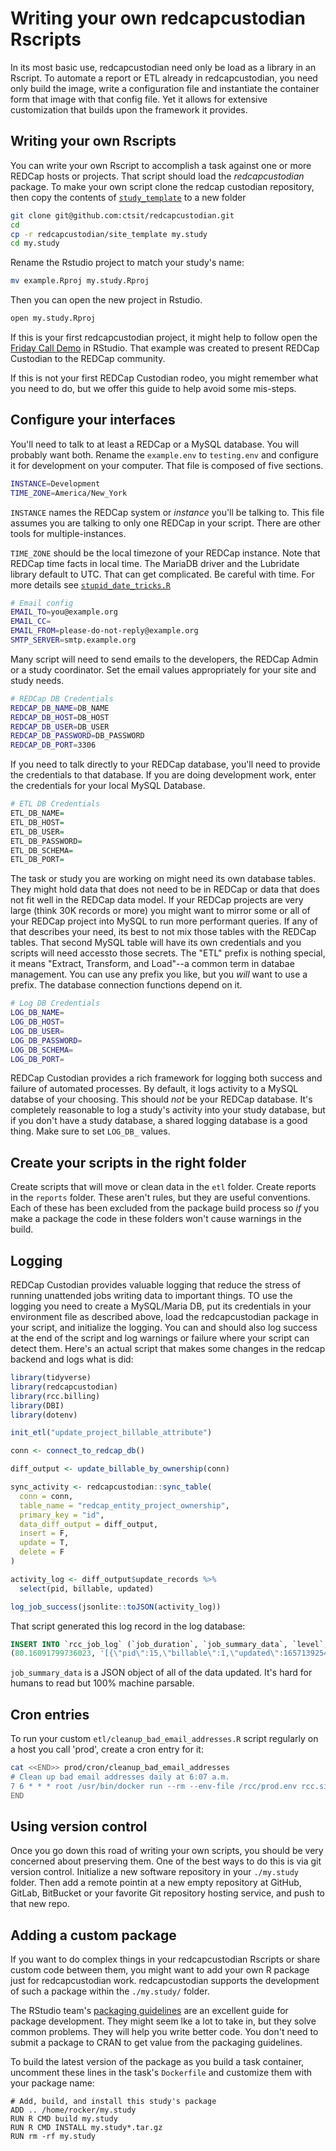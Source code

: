 # Writing your own redcapcustodian Rscripts

In its most basic use, redcapcustodian need only be load as a library in an Rscript. To automate a report or ETL already in redcapcustodian, you need only build the image, write a configuration file and instantiate the container form that image with that config file. Yet it allows for extensive customization that builds upon the framework it provides.

## Writing your own Rscripts

You can write your own Rscript to accomplish a task against one or more REDCap hosts or projects.  That script should load the _redcapcustodian_ package. To make your own script clone the redcap custodian repository, then copy the contents of [`study_template`](./study_template/) to a new folder 

```sh
git clone git@github.com:ctsit/redcapcustodian.git
cd 
cp -r redcapcustodian/site_template my.study
cd my.study
```

Rename the Rstudio project to match your study's name:

```sh
mv example.Rproj my.study.Rproj
```

Then you can open the new project in Rstudio. 

```sh
open my.study.Rproj
```

If this is your first redcapcustodian project, it might help to follow open the [Friday Call Demo](../docs/friday-call-demo.Rmd) in RStudio. That example was created to present REDCap Custodian to the REDCap community. 

If this is not your first REDCap Custodian rodeo, you might remember what you need to do, but we offer this guide to help avoid some mis-steps.

## Configure your interfaces

You'll need to talk to at least a REDCap or a MySQL database. You will probably want both. Rename the `example.env` to `testing.env` and configure it for development on your computer. That file is composed of five sections.

```sh
INSTANCE=Development
TIME_ZONE=America/New_York
```

`INSTANCE` names the REDCap system or _instance_ you'll be talking to. This file assumes you are talking to only one REDCap in your script. There are other tools for multiple-instances.

`TIME_ZONE` should be the local timezone of your REDCap instance. Note that REDCap time facts in local time. The MariaDB driver and the Lubridate library default to UTC. That can get complicated. Be careful with time. For more details see [`stupid_date_tricks.R`](https://gist.github.com/pbchase/ed55ab5dacbcc5d8a702a9cb935cccb5)

```sh
# Email config
EMAIL_TO=you@example.org
EMAIL_CC=
EMAIL_FROM=please-do-not-reply@example.org
SMTP_SERVER=smtp.example.org
```

Many script will need to send emails to the developers, the REDCap Admin or a study coordinator. Set the email values appropriately for your site and study needs.


```sh
# REDCap DB Credentials
REDCAP_DB_NAME=DB_NAME
REDCAP_DB_HOST=DB_HOST
REDCAP_DB_USER=DB_USER
REDCAP_DB_PASSWORD=DB_PASSWORD
REDCAP_DB_PORT=3306
```

If you need to talk directly to your REDCap database, you'll need to provide the credentials to that database. If you are doing development work, enter the credentials for your local MySQL Database. 

```r
# ETL DB Credentials
ETL_DB_NAME=
ETL_DB_HOST=
ETL_DB_USER=
ETL_DB_PASSWORD=
ETL_DB_SCHEMA=
ETL_DB_PORT=
```

The task or study you are working on might need its own database tables. They might hold data that does not need to be in REDCap or data that does not fit well in the REDCap data model. If your REDCap projects are very large (think 30K records or more) you might want to mirror some or all of your REDCap project into MySQL to run more performant queries. If any of that describes your need, its best to not mix those tables with the REDCap tables. That second MySQL table will have its own credentials and you scripts will need accessto those secrets. The "ETL" prefix is nothing special, it means "Extract, Transform, and Load"--a common term in databae management. You can use any prefix you like, but you _will_ want to use a prefix. The database connection functions depend on it.

```sh
# Log DB Credentials
LOG_DB_NAME=
LOG_DB_HOST=
LOG_DB_USER=
LOG_DB_PASSWORD=
LOG_DB_SCHEMA=
LOG_DB_PORT=
```

REDCap Custodian provides a rich framework for logging both success and failure of automated processes. By default, it logs activity to a MySQL databse of your choosing. This should _not_ be your REDCap database. It's completely reasonable to log a study's activity into your study database, but if you don't have a study database, a shared logging database is a good thing. Make sure to set `LOG_DB_` values.

## Create your scripts in the right folder

Create scripts that will move or clean data in the `etl` folder. Create reports in the `reports` folder. These aren't rules, but they are useful conventions. Each of these has been excluded from the package build process so _if_ you make a package the code in these folders won't cause warnings in the build.

## Logging

REDCap Custodian provides valuable logging that reduce the stress of running unattended jobs writing data to important things. TO use the logging you need to create a MySQL/Maria DB, put its credentials in your environment file as described above, load the redcapcustodian package in your script, and initialize the logging. You can and should also log success at the end of the script and log warnings or failure where your script can detect them.  Here's an actual script that makes some changes in the redcap backend and logs what is did:

```r
library(tidyverse)
library(redcapcustodian)
library(rcc.billing)
library(DBI)
library(dotenv)

init_etl("update_project_billable_attribute")

conn <- connect_to_redcap_db()

diff_output <- update_billable_by_ownership(conn)

sync_activity <- redcapcustodian::sync_table(
  conn = conn,
  table_name = "redcap_entity_project_ownership",
  primary_key = "id",
  data_diff_output = diff_output,
  insert = F,
  update = T,
  delete = F
)

activity_log <- diff_output$update_records %>%
  select(pid, billable, updated)

log_job_success(jsonlite::toJSON(activity_log))
```

That script generated this log record in the log database:

```sql
INSERT INTO `rcc_job_log` (`job_duration`, `job_summary_data`, `level`, `log_date`, `script_name`, `script_run_time`) VALUES
(80.16091799736023, '[{\"pid\":15,\"billable\":1,\"updated\":1657139254},{\"pid\":16,\"billable\":1,\"updated\":1657139254},{\"pid\":22,\"billable\":1,\"updated\":1657139254}]', 'SUCCESS', '2022-07-06 20:28:54.494426', 'update_project_billable_attribute', '2022-07-06 20:27:34.322926');
```

`job_summary_data` is a JSON object of all of the data updated. It's hard for humans to read but 100% machine parsable.


## Cron entries

To run your custom `etl/cleanup_bad_email_addresses.R` script regularly on a host you call 'prod', create a cron entry for it:

```sh
cat <<END>> prod/cron/cleanup_bad_email_addresses
# Clean up bad email addresses daily at 6:07 a.m.
7 6 * * * root /usr/bin/docker run --rm --env-file /rcc/prod.env rcc.site Rscript redcapcustodian/etl/cleanup_bad_email_addresses.R
END
```

## Using version control

Once you go down this road of writing your own scripts, you should be very concerned about preserving them. One of the best ways to do this is via git version control. Initialize a new software repository in your `./my.study` folder. Then add a remote pointin at a new empty repository at GitHub, GitLab, BitBucket or your favorite Git repository hosting service, and push to that new repo.


## Adding a custom package

If you want to do complex things in your redcapcustodian Rscripts or share custom code between them, you might want to add your own R package just for redcapcustodian work. redcapcustodian supports the development of such a package within the `./my.study/` folder. 

The RStudio team's [packaging guidelines](https://r-pkgs.org/) are an excellent guide for package development. They might seem lke a lot to take in, but they solve common problems. They will help you write better code. You don't need to submit a package to CRAN to get value from the packaging guidelines.

To build the latest version of the package as you build a task container, uncomment these lines in the task's `Dockerfile` and customize them with your package name:

```
# Add, build, and install this study's package
ADD .. /home/rocker/my.study
RUN R CMD build my.study
RUN R CMD INSTALL my.study*.tar.gz
RUN rm -rf my.study
```
